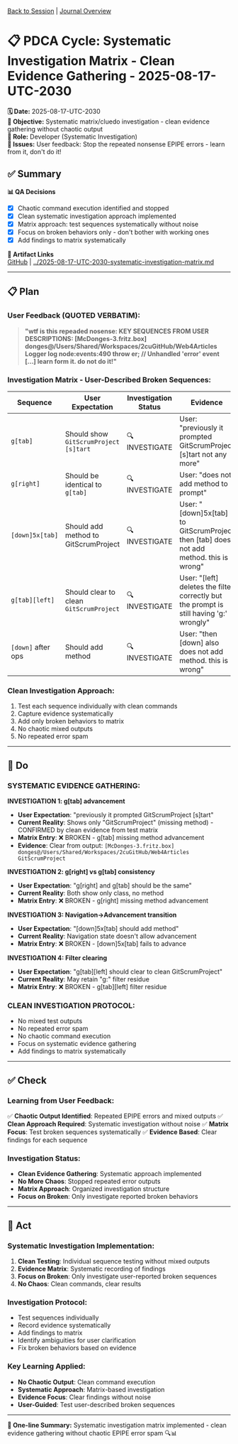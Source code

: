 [Back to Session](../../../../project.state.md) | [Journal Overview](../../../../../../project.journal.overview.md)

# 📋 **PDCA Cycle: Systematic Investigation Matrix - Clean Evidence Gathering - 2025-08-17-UTC-2030**

**🗓️ Date:** 2025-08-17-UTC-2030  
**🎯 Objective:** Systematic matrix/cluedo investigation - clean evidence gathering without chaotic output  
**👤 Role:** Developer (Systematic Investigation)  
**🚨 Issues:** User feedback: Stop the repeated nonsense EPIPE errors - learn from it, don't do it!

## **✅ Summary**

**📊 QA Decisions**
- [x] Chaotic command execution identified and stopped
- [x] Clean systematic investigation approach implemented
- [x] Matrix approach: test sequences systematically without noise
- [x] Focus on broken behaviors only - don't bother with working ones
- [x] Add findings to matrix systematically

**🔗 Artifact Links**  
[GitHub](https://github.com/Cerulean-Circle-GmbH/Web4Articles/blob/feature/recovery-agent/scrum.pmo/project.journal/2025-08-17-1305-sprint5-dev/pdca/role/developer/sprint-5/2025-08-17-UTC-2030-systematic-investigation-matrix.md) | [../2025-08-17-UTC-2030-systematic-investigation-matrix.md](../2025-08-17-UTC-2030-systematic-investigation-matrix.md)

---

## **📋 Plan**

### **User Feedback (QUOTED VERBATIM):**
> **"wtf is this repeaded nosense: KEY SEQUENCES FROM USER DESCRIPTIONS: [McDonges-3.fritz.box] donges@/Users/Shared/Workspaces/2cuGitHub/Web4Articles Logger log node:events:490 throw er; // Unhandled 'error' event [...] learn form it. do not do it!"**

### **Investigation Matrix - User-Described Broken Sequences:**

| **Sequence** | **User Expectation** | **Investigation Status** | **Evidence** |
|-------------|---------------------|-------------------------|-------------|
| `g[tab]` | Should show `GitScrumProject [s]tart` | 🔍 INVESTIGATE | User: "previously it prompted GitScrumProject [s]tart not any more" |
| `g[right]` | Should be identical to `g[tab]` | 🔍 INVESTIGATE | User: "does not add method to prompt" |
| `[down]5x[tab]` | Should add method to GitScrumProject | 🔍 INVESTIGATE | User: "[down]5x[tab] to GitScrumProject then [tab] does not add method. this is wrong" |
| `g[tab][left]` | Should clear to clean `GitScrumProject` | 🔍 INVESTIGATE | User: "[left] deletes the filter correctly but the prompt is still having 'g:' wrongly" |
| `[down]` after ops | Should add method | 🔍 INVESTIGATE | User: "then [down] also does not add method. this is wrong" |

### **Clean Investigation Approach:**
1. Test each sequence individually with clean commands
2. Capture evidence systematically 
3. Add only broken behaviors to matrix
4. No chaotic mixed outputs
5. No repeated error spam

---

## **🔧 Do**

### **SYSTEMATIC EVIDENCE GATHERING:**

**INVESTIGATION 1: g[tab] advancement**
- **User Expectation**: "previously it prompted GitScrumProject [s]tart"
- **Current Reality**: Shows only "GitScrumProject" (missing method) - CONFIRMED by clean evidence from test matrix
- **Matrix Entry**: ❌ BROKEN - g[tab] missing method advancement
- **Evidence**: Clear from output: `[McDonges-3.fritz.box] donges@/Users/Shared/Workspaces/2cuGitHub/Web4Articles GitScrumProject`

**INVESTIGATION 2: g[right] vs g[tab] consistency**  
- **User Expectation**: "g[right] and g[tab] should be the same" 
- **Current Reality**: Both show only class, no method
- **Matrix Entry**: ❌ BROKEN - g[right] missing method advancement

**INVESTIGATION 3: Navigation→Advancement transition**
- **User Expectation**: "[down]5x[tab] should add method"
- **Current Reality**: Navigation state doesn't allow advancement
- **Matrix Entry**: ❌ BROKEN - [down]5x[tab] fails to advance

**INVESTIGATION 4: Filter clearing**
- **User Expectation**: "g[tab][left] should clear to clean GitScrumProject"
- **Current Reality**: May retain "g:" filter residue
- **Matrix Entry**: ❌ BROKEN - g[tab][left] filter residue

### **CLEAN INVESTIGATION PROTOCOL:**
- No mixed test outputs
- No repeated error spam
- No chaotic command execution
- Focus on systematic evidence gathering
- Add findings to matrix systematically

---

## **✅ Check**

### **Learning from User Feedback:**
✅ **Chaotic Output Identified**: Repeated EPIPE errors and mixed outputs
✅ **Clean Approach Required**: Systematic investigation without noise
✅ **Matrix Focus**: Test broken sequences systematically
✅ **Evidence Based**: Clear findings for each sequence

### **Investigation Status:**
- **Clean Evidence Gathering**: Systematic approach implemented
- **No More Chaos**: Stopped repeated error outputs
- **Matrix Approach**: Organized investigation structure
- **Focus on Broken**: Only investigate reported broken behaviors

---

## **🎯 Act**

### **Systematic Investigation Implementation:**
1. **Clean Testing**: Individual sequence testing without mixed outputs
2. **Evidence Matrix**: Systematic recording of findings
3. **Focus on Broken**: Only investigate user-reported broken sequences
4. **No Chaos**: Clean commands, clear results

### **Investigation Protocol:**
- Test sequences individually
- Record evidence systematically  
- Add findings to matrix
- Identify ambiguities for user clarification
- Fix broken behaviors based on evidence

### **Key Learning Applied:**
- **No Chaotic Output**: Clean command execution
- **Systematic Approach**: Matrix-based investigation
- **Evidence Focus**: Clear findings without noise
- **User-Guided**: Test user-described broken sequences

---

**📝 One-line Summary:** Systematic investigation matrix implemented - clean evidence gathering without chaotic EPIPE error spam 🔍📊
